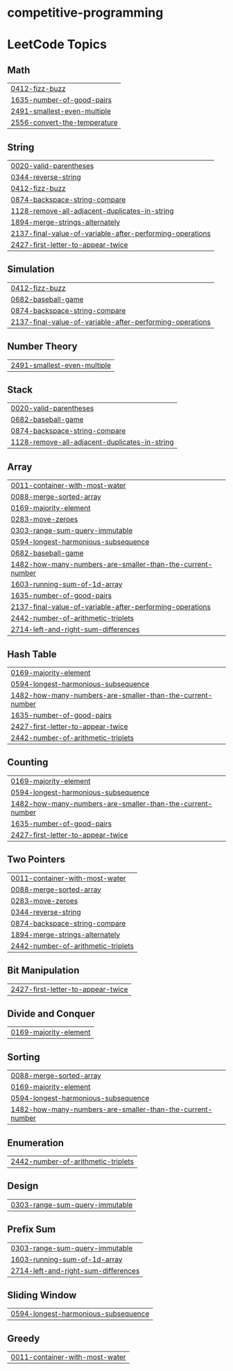 # competitive-programming
<!---LeetCode Topics Start-->
# LeetCode Topics
## Math
|  |
| ------- |
| [0412-fizz-buzz](https://github.com/ljdan1/Competitive-programming/tree/master/0412-fizz-buzz) |
| [1635-number-of-good-pairs](https://github.com/ljdan1/Competitive-programming/tree/master/1635-number-of-good-pairs) |
| [2491-smallest-even-multiple](https://github.com/ljdan1/Competitive-programming/tree/master/2491-smallest-even-multiple) |
| [2556-convert-the-temperature](https://github.com/ljdan1/Competitive-programming/tree/master/2556-convert-the-temperature) |
## String
|  |
| ------- |
| [0020-valid-parentheses](https://github.com/ljdan1/Competitive-programming/tree/master/0020-valid-parentheses) |
| [0344-reverse-string](https://github.com/ljdan1/Competitive-programming/tree/master/0344-reverse-string) |
| [0412-fizz-buzz](https://github.com/ljdan1/Competitive-programming/tree/master/0412-fizz-buzz) |
| [0874-backspace-string-compare](https://github.com/ljdan1/Competitive-programming/tree/master/0874-backspace-string-compare) |
| [1128-remove-all-adjacent-duplicates-in-string](https://github.com/ljdan1/Competitive-programming/tree/master/1128-remove-all-adjacent-duplicates-in-string) |
| [1894-merge-strings-alternately](https://github.com/ljdan1/Competitive-programming/tree/master/1894-merge-strings-alternately) |
| [2137-final-value-of-variable-after-performing-operations](https://github.com/ljdan1/Competitive-programming/tree/master/2137-final-value-of-variable-after-performing-operations) |
| [2427-first-letter-to-appear-twice](https://github.com/ljdan1/Competitive-programming/tree/master/2427-first-letter-to-appear-twice) |
## Simulation
|  |
| ------- |
| [0412-fizz-buzz](https://github.com/ljdan1/Competitive-programming/tree/master/0412-fizz-buzz) |
| [0682-baseball-game](https://github.com/ljdan1/Competitive-programming/tree/master/0682-baseball-game) |
| [0874-backspace-string-compare](https://github.com/ljdan1/Competitive-programming/tree/master/0874-backspace-string-compare) |
| [2137-final-value-of-variable-after-performing-operations](https://github.com/ljdan1/Competitive-programming/tree/master/2137-final-value-of-variable-after-performing-operations) |
## Number Theory
|  |
| ------- |
| [2491-smallest-even-multiple](https://github.com/ljdan1/Competitive-programming/tree/master/2491-smallest-even-multiple) |
## Stack
|  |
| ------- |
| [0020-valid-parentheses](https://github.com/ljdan1/Competitive-programming/tree/master/0020-valid-parentheses) |
| [0682-baseball-game](https://github.com/ljdan1/Competitive-programming/tree/master/0682-baseball-game) |
| [0874-backspace-string-compare](https://github.com/ljdan1/Competitive-programming/tree/master/0874-backspace-string-compare) |
| [1128-remove-all-adjacent-duplicates-in-string](https://github.com/ljdan1/Competitive-programming/tree/master/1128-remove-all-adjacent-duplicates-in-string) |
## Array
|  |
| ------- |
| [0011-container-with-most-water](https://github.com/ljdan1/Competitive-programming/tree/master/0011-container-with-most-water) |
| [0088-merge-sorted-array](https://github.com/ljdan1/Competitive-programming/tree/master/0088-merge-sorted-array) |
| [0169-majority-element](https://github.com/ljdan1/Competitive-programming/tree/master/0169-majority-element) |
| [0283-move-zeroes](https://github.com/ljdan1/Competitive-programming/tree/master/0283-move-zeroes) |
| [0303-range-sum-query-immutable](https://github.com/ljdan1/Competitive-programming/tree/master/0303-range-sum-query-immutable) |
| [0594-longest-harmonious-subsequence](https://github.com/ljdan1/Competitive-programming/tree/master/0594-longest-harmonious-subsequence) |
| [0682-baseball-game](https://github.com/ljdan1/Competitive-programming/tree/master/0682-baseball-game) |
| [1482-how-many-numbers-are-smaller-than-the-current-number](https://github.com/ljdan1/Competitive-programming/tree/master/1482-how-many-numbers-are-smaller-than-the-current-number) |
| [1603-running-sum-of-1d-array](https://github.com/ljdan1/Competitive-programming/tree/master/1603-running-sum-of-1d-array) |
| [1635-number-of-good-pairs](https://github.com/ljdan1/Competitive-programming/tree/master/1635-number-of-good-pairs) |
| [2137-final-value-of-variable-after-performing-operations](https://github.com/ljdan1/Competitive-programming/tree/master/2137-final-value-of-variable-after-performing-operations) |
| [2442-number-of-arithmetic-triplets](https://github.com/ljdan1/Competitive-programming/tree/master/2442-number-of-arithmetic-triplets) |
| [2714-left-and-right-sum-differences](https://github.com/ljdan1/Competitive-programming/tree/master/2714-left-and-right-sum-differences) |
## Hash Table
|  |
| ------- |
| [0169-majority-element](https://github.com/ljdan1/Competitive-programming/tree/master/0169-majority-element) |
| [0594-longest-harmonious-subsequence](https://github.com/ljdan1/Competitive-programming/tree/master/0594-longest-harmonious-subsequence) |
| [1482-how-many-numbers-are-smaller-than-the-current-number](https://github.com/ljdan1/Competitive-programming/tree/master/1482-how-many-numbers-are-smaller-than-the-current-number) |
| [1635-number-of-good-pairs](https://github.com/ljdan1/Competitive-programming/tree/master/1635-number-of-good-pairs) |
| [2427-first-letter-to-appear-twice](https://github.com/ljdan1/Competitive-programming/tree/master/2427-first-letter-to-appear-twice) |
| [2442-number-of-arithmetic-triplets](https://github.com/ljdan1/Competitive-programming/tree/master/2442-number-of-arithmetic-triplets) |
## Counting
|  |
| ------- |
| [0169-majority-element](https://github.com/ljdan1/Competitive-programming/tree/master/0169-majority-element) |
| [0594-longest-harmonious-subsequence](https://github.com/ljdan1/Competitive-programming/tree/master/0594-longest-harmonious-subsequence) |
| [1482-how-many-numbers-are-smaller-than-the-current-number](https://github.com/ljdan1/Competitive-programming/tree/master/1482-how-many-numbers-are-smaller-than-the-current-number) |
| [1635-number-of-good-pairs](https://github.com/ljdan1/Competitive-programming/tree/master/1635-number-of-good-pairs) |
| [2427-first-letter-to-appear-twice](https://github.com/ljdan1/Competitive-programming/tree/master/2427-first-letter-to-appear-twice) |
## Two Pointers
|  |
| ------- |
| [0011-container-with-most-water](https://github.com/ljdan1/Competitive-programming/tree/master/0011-container-with-most-water) |
| [0088-merge-sorted-array](https://github.com/ljdan1/Competitive-programming/tree/master/0088-merge-sorted-array) |
| [0283-move-zeroes](https://github.com/ljdan1/Competitive-programming/tree/master/0283-move-zeroes) |
| [0344-reverse-string](https://github.com/ljdan1/Competitive-programming/tree/master/0344-reverse-string) |
| [0874-backspace-string-compare](https://github.com/ljdan1/Competitive-programming/tree/master/0874-backspace-string-compare) |
| [1894-merge-strings-alternately](https://github.com/ljdan1/Competitive-programming/tree/master/1894-merge-strings-alternately) |
| [2442-number-of-arithmetic-triplets](https://github.com/ljdan1/Competitive-programming/tree/master/2442-number-of-arithmetic-triplets) |
## Bit Manipulation
|  |
| ------- |
| [2427-first-letter-to-appear-twice](https://github.com/ljdan1/Competitive-programming/tree/master/2427-first-letter-to-appear-twice) |
## Divide and Conquer
|  |
| ------- |
| [0169-majority-element](https://github.com/ljdan1/Competitive-programming/tree/master/0169-majority-element) |
## Sorting
|  |
| ------- |
| [0088-merge-sorted-array](https://github.com/ljdan1/Competitive-programming/tree/master/0088-merge-sorted-array) |
| [0169-majority-element](https://github.com/ljdan1/Competitive-programming/tree/master/0169-majority-element) |
| [0594-longest-harmonious-subsequence](https://github.com/ljdan1/Competitive-programming/tree/master/0594-longest-harmonious-subsequence) |
| [1482-how-many-numbers-are-smaller-than-the-current-number](https://github.com/ljdan1/Competitive-programming/tree/master/1482-how-many-numbers-are-smaller-than-the-current-number) |
## Enumeration
|  |
| ------- |
| [2442-number-of-arithmetic-triplets](https://github.com/ljdan1/Competitive-programming/tree/master/2442-number-of-arithmetic-triplets) |
## Design
|  |
| ------- |
| [0303-range-sum-query-immutable](https://github.com/ljdan1/Competitive-programming/tree/master/0303-range-sum-query-immutable) |
## Prefix Sum
|  |
| ------- |
| [0303-range-sum-query-immutable](https://github.com/ljdan1/Competitive-programming/tree/master/0303-range-sum-query-immutable) |
| [1603-running-sum-of-1d-array](https://github.com/ljdan1/Competitive-programming/tree/master/1603-running-sum-of-1d-array) |
| [2714-left-and-right-sum-differences](https://github.com/ljdan1/Competitive-programming/tree/master/2714-left-and-right-sum-differences) |
## Sliding Window
|  |
| ------- |
| [0594-longest-harmonious-subsequence](https://github.com/ljdan1/Competitive-programming/tree/master/0594-longest-harmonious-subsequence) |
## Greedy
|  |
| ------- |
| [0011-container-with-most-water](https://github.com/ljdan1/Competitive-programming/tree/master/0011-container-with-most-water) |
<!---LeetCode Topics End-->
